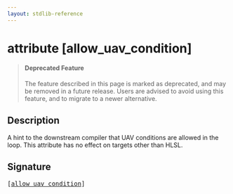 ```yaml
---
layout: stdlib-reference
---
```


# attribute [allow\_uav\_condition]

> #### Deprecated Feature
> The feature described in this page is marked as deprecated, and may be removed in a future release.
> Users are advised to avoid using this feature, and to migrate to a newer alternative.

## Description

A hint to the downstream compiler that UAV conditions are allowed in the loop.
This attribute has no effect on targets other than HLSL.


## Signature

<pre>
[<a href="allow_uav_condition.html">allow_uav_condition</a>]
</pre>

